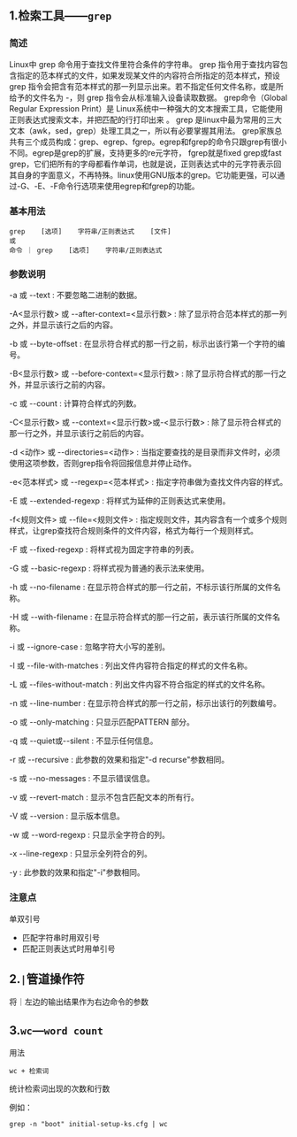 ## 1.检索工具——`grep`

### 简述

Linux中 grep 命令用于查找文件里符合条件的字符串。
grep 指令用于查找内容包含指定的范本样式的文件，如果发现某文件的内容符合所指定的范本样式，预设 grep 指令会把含有范本样式的那一列显示出来。若不指定任何文件名称，或是所给予的文件名为 -，则 grep 指令会从标准输入设备读取数据。
grep命令（Global Regular Expression Print）是 Linux系统中一种强大的文本搜索工具，它能使用正则表达式搜索文本，并把匹配的行打印出来 。
grep 是linux中最为常用的三大文本（awk，sed，grep）处理工具之一，所以有必要掌握其用法。
grep家族总共有三个成员构成：grep、egrep、fgrep。egrep和fgrep的命令只跟grep有很小不同。egrep是grep的扩展，支持更多的re元字符， fgrep就是fixed grep或fast grep，它们把所有的字母都看作单词，也就是说，正则表达式中的元字符表示回其自身的字面意义，不再特殊。linux使用GNU版本的grep。它功能更强，可以通过-G、-E、-F命令行选项来使用egrep和fgrep的功能。

### 基本用法

```
grep    [选项]    字符串/正则表达式    [文件]
或
命令 ｜ grep    [选项]    字符串/正则表达式
```

### 参数说明

-a 或 --text : 不要忽略二进制的数据。

-A<显示行数> 或 --after-context=<显示行数> : 除了显示符合范本样式的那一列之外，并显示该行之后的内容。

-b 或 --byte-offset : 在显示符合样式的那一行之前，标示出该行第一个字符的编号。

-B<显示行数> 或 --before-context=<显示行数> : 除了显示符合样式的那一行之外，并显示该行之前的内容。

-c 或 --count : 计算符合样式的列数。

-C<显示行数> 或 --context=<显示行数>或-<显示行数> : 除了显示符合样式的那一行之外，并显示该行之前后的内容。

-d <动作> 或 --directories=<动作> : 当指定要查找的是目录而非文件时，必须使用这项参数，否则grep指令将回报信息并停止动作。

-e<范本样式> 或 --regexp=<范本样式> : 指定字符串做为查找文件内容的样式。

-E 或 --extended-regexp : 将样式为延伸的正则表达式来使用。

-f<规则文件> 或 --file=<规则文件> : 指定规则文件，其内容含有一个或多个规则样式，让grep查找符合规则条件的文件内容，格式为每行一个规则样式。

-F 或 --fixed-regexp : 将样式视为固定字符串的列表。

-G 或 --basic-regexp : 将样式视为普通的表示法来使用。

-h 或 --no-filename : 在显示符合样式的那一行之前，不标示该行所属的文件名称。

-H 或 --with-filename : 在显示符合样式的那一行之前，表示该行所属的文件名称。

-i 或 --ignore-case : 忽略字符大小写的差别。

-l 或 --file-with-matches : 列出文件内容符合指定的样式的文件名称。

-L 或 --files-without-match : 列出文件内容不符合指定的样式的文件名称。

-n 或 --line-number : 在显示符合样式的那一行之前，标示出该行的列数编号。

-o 或 --only-matching : 只显示匹配PATTERN 部分。

-q 或 --quiet或--silent : 不显示任何信息。

-r 或 --recursive : 此参数的效果和指定"-d recurse"参数相同。

-s 或 --no-messages : 不显示错误信息。

-v 或 --revert-match : 显示不包含匹配文本的所有行。

-V 或 --version : 显示版本信息。

-w 或 --word-regexp : 只显示全字符合的列。

-x --line-regexp : 只显示全列符合的列。

-y : 此参数的效果和指定"-i"参数相同。

### 注意点

单双引号

- 匹配字符串时用双引号
- 匹配正则表达式时用单引号

## 2.`|`管道操作符

将｜左边的输出结果作为右边命令的参数

## 3.`wc`—`word count`

用法

```
wc + 检索词
```

统计检索词出现的次数和行数

例如：

```
grep -n "boot" initial-setup-ks.cfg | wc
```

